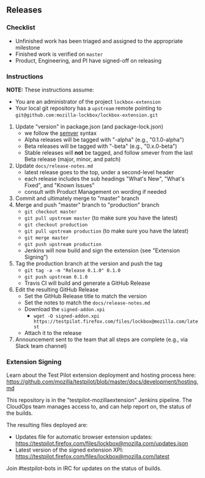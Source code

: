 ## Releases

### Checklist

* Unfinished work has been triaged and assigned to the appropriate milestone
* Finished work is verified on `master`
* Product, Engineering, and PI have signed-off on releasing

### Instructions

**NOTE:** These instructions assume:

* You are an administrator of the project `lockbox-extension`
* Your local git repository has a `upstream` remote pointing to `git@github.com:mozilla-lockbox/lockbox-extension.git`

1. Update "version" in package.json (and package-lock.json)
    - we follow the [semver](http://semver.org/) syntax
    - Alpha releases will be tagged with "-alpha" (e.g., "0.1.0-alpha")
    - Beta releases will be tagged with "-beta" (e.g., "0.x.0-beta")
    - Stable releases will **not** be tagged, and follow smever from the last Beta release (major, minor, and patch)
2. Update `docs/release-notes.md`
    - latest release goes to the top, under a second-level header
    - each release includes the sub headings "What's New", "What's Fixed", and "Known Issues"
    - consult with Product Management on wording if needed
2. Commit and ultimately merge to "master" branch
3. Merge and push "master" branch to "production" branch
    - `git checkout master`
    - `git pull upstream master` (to make sure you have the latest)
    - `git checkout production`
    - `git pull upstream production` (to make sure you have the latest)
    - `git merge master`
    - `git push upstream production`
    - Jenkins will now build and sign the extension (see "Extension Signing")
4. Tag the production branch at the version and push the tag
    - `git tag -a -m "Release 0.1.0" 0.1.0`
    - `git push upstream 0.1.0`
    - Travis CI will build and generate a GitHub Release
7. Edit the resulting GitHub Release
    - Set the GitHub Release title to match the version
    - Set the notes to match the `docs/release-notes.md`
    - Download the `signed-addon.xpi`
        - `wget -O signed-addon.xpi https://testpilot.firefox.com/files/lockbox@mozilla.com/latest`
    - Attach it to the release
8. Announcement sent to the team that all steps are complete (e.g., via Slack team channel)


### Extension Signing

Learn about the Test Pilot extension deployment and hosting process here:  
https://github.com/mozilla/testpilot/blob/master/docs/development/hosting.md

This repository is in the "testpilot-mozillaextension" Jenkins pipeline.
The CloudOps team manages access to, and can help report on, the status of the
builds.

The resulting files deployed are:

- Updates file for automatic browser extension updates: https://testpilot.firefox.com/files/lockbox@mozilla.com/updates.json
- Latest version of the signed extension XPI: https://testpilot.firefox.com/files/lockbox@mozilla.com/latest

Join #testpilot-bots in IRC for updates on the status of builds.

